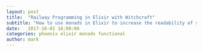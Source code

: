```yaml
---
layout: post
title:  "Railway Programming in Elixir with Witchcraft"
subtitle: "How to use monads in Elixir to increase the readability of your code."
date:   2017-10-01 18:00:00
categories: phoenix elixir monads functional
author: mark
---
```

